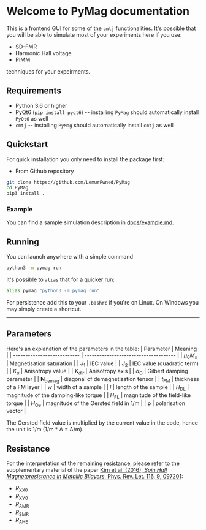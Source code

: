 # Welcome to PyMag documentation

This is a frontend GUI for some of the `cmtj` functionalities. It's possible that you will be able to simulate most of your experiments here if you use:

- SD-FMR
- Harmonic Hall voltage
- PIMM

techniques for your expeirments.

## Requirements

- Python 3.6 or higher
- PyQt6 (`pip install pyqt6`) -- installing `PyMag` should automatically install `PyQt6` as well
- `cmtj` -- installing `PyMag` should automatically install `cmtj` as well

## Quickstart

For quick installation you only need to install the package first:

- From Github repository

```bash
git clone https://github.com/LemurPwned/PyMag
cd PyMag
pip3 install .
```

### Example

You can find a sample simulation description in [docs/example.md](docs/example.md).

## Running

You can launch anywhere with a simple command

```bash
python3 -m pymag run
```

It's possible to `alias` that for a quicker run:

```bash
alias pymag "python3 -m pymag run"
```

For persistence add this to your `.bashrc` if you're on Linux. On Windows you may simply create a shortcut.

---

## Parameters

Here's an explanation of the parameters in the table:
| Parameter | Meaning |
| --------------------------- | ------------------------------------- |
| $\mu_0 M_\mathrm{s}$ | Magnetisation saturation |
| $J_1$ | IEC value |
| $J_2$ | IEC value (quadratic term) |
| $K_{u}$ | Anisotropy value |
| $\mathbf{K}_{dir}$ | Anisotropy axis |
| $\alpha_\mathrm{G}$ | Gilbert damping parameter |
| $\mathbf{N}_\mathrm{demag}$ | diagonal of demagnetisation tensor |
| $t_\mathrm{FM}$ | thickness of a FM layer |
| $w$ | width of a sample |
| $l$ | length of the sample |
| $H_\mathrm{DL}$ | magnitude of the damping-like torque |
| $H_\mathrm{FL}$ | magnitude of the field-like torque |
| $H_\mathrm{Oe}$ | magnitude of the Oersted field in 1/m |
| $\mathbf{p}$ | polarisation vector |

The Oersted field value is multiplied by the current value in the code, hence the unit is 1/m (1/m \* A = A/m).

## Resistance

For the interpretation of the remaining resistance, please refer to the supplementary material of the paper [Kim et al. (2016), _Spin Hall Magnetoresistance in Metallic Bilayers_, Phys. Rev. Let. 116, 9, 097201](https://link.aps.org/doi/10.1103/PhysRevLett.116.097201):

- $R_\mathrm{XX0}$
- $R_\mathrm{XY0}$
- $R_\mathrm{AMR}$
- $R_\mathrm{SMR}$
- $R_\mathrm{AHE}$
